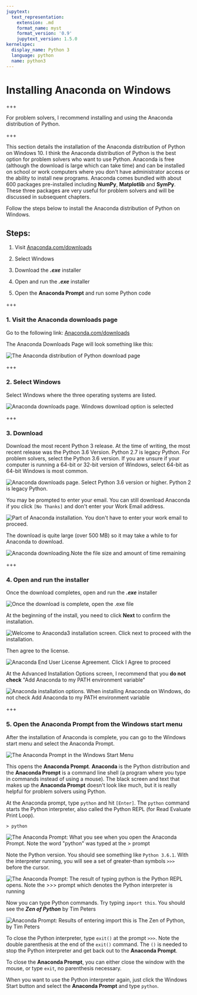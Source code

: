 ```yaml
---
jupytext:
  text_representation:
    extension: .md
    format_name: myst
    format_version: '0.9'
    jupytext_version: 1.5.0
kernelspec:
  display_name: Python 3
  language: python
  name: python3
---
```


# Installing Anaconda on Windows

+++

For problem solvers, I recommend installing and using the Anaconda distribution of Python.

+++

This section details the installation of the Anaconda distribution of Python on Windows 10. I think the Anaconda distribution of Python is the best option for problem solvers who want to use Python. Anaconda is free (although the download is large which can take time) and can be installed on school or work computers where you don't have administrator access or the ability to install new programs. Anaconda comes bundled with about 600 packages pre-installed including **NumPy**, **Matplotlib** and **SymPy**. These three packages are very useful for problem solvers and will be discussed in subsequent chapters.

Follow the steps below to install the Anaconda distribution of Python on Windows.

## Steps:

1. Visit [Anaconda.com/downloads](https://www.anaconda.com/download/)

2. Select Windows

3. Download the **_.exe_** installer

4. Open and run the **_.exe_** installer

5. Open the **Anaconda Prompt** and run some Python code

+++

### 1. Visit the Anaconda downloads page

Go to the following link: [Anaconda.com/downloads](https://www.anaconda.com/download/)

The Anaconda Downloads Page will look something like this:

![The Anaconda distribution of Python download page](images/anaconda_download_page.png)

+++

### 2. Select Windows

Select Windows where the three operating systems are listed.

![Anaconda downloads page. Windows download option is selected](images/anaconda_select_windows.png)

+++

### 3. Download

Download the most recent Python 3 release. At the time of writing, the most recent release was the Python 3.6 Version. Python 2.7 is legacy Python. For problem solvers, select the Python 3.6 version. If you are unsure if your computer is running a 64-bit or 32-bit version of Windows, select 64-bit as 64-bit Windows is most common.

![Anaconda downloads page. Select Python 3.6 version or higher. Python 2 is legacy Python.](images/anaconda_python3_or_python2.png)

You may be prompted to enter your email. You can still download Anaconda if you click ```[No Thanks]``` and don't enter your Work Email address.

![Part of Anaconda installation. You don't have to enter your work email to proceed.](images/anaconda_enter_email.png)

The download is quite large (over 500 MB) so it may take a while to for Anaconda to download.

![Anaconda downloading.Note the file size and amount of time remaining](images/anaconda_downloading.png)

+++

### 4. Open and run the installer

Once the download completes, open and run the **_.exe_** installer

![Once the download is complete, open the .exe file](images/anaconda_run_installer.png)

At the beginning of the install, you need to click **Next** to confirm the installation.

![Welcome to Anaconda3 installation screen. Click next to proceed with the installation.](images/anaconda_installer_click_next.png)

Then agree to the license.

![Anaconda End User License Agreement. Click I Agree to proceed](images/anaconda_agree_to_license.png)

At the Advanced Installation Options screen, I recommend that you **do not check** "Add Anaconda to my PATH environment variable"

![Anaconda installation options. When installing Anaconda on Windows, do not check Add Anaconda to my PATH environment variable](images/anaconda_path2.png)

+++

### 5. Open the Anaconda Prompt from the Windows start menu

After the installation of Anaconda is complete, you can go to the Windows start menu and select the Anaconda Prompt.

![The Anaconda Prompt in the Windows Start Menu](images/anaconda_from_start_menu.png)

This opens the **Anaconda Prompt**. **Anaconda** is the Python distribution and the **Anaconda Prompt** is a command line shell (a program where you type in commands instead of using a mouse). The black screen and text that makes up the **Anaconda Prompt** doesn't look like much, but it is really helpful for problem solvers using Python.

At the Anaconda prompt, type ```python``` and hit ```[Enter]```. The ```python``` command starts the Python interpreter, also called the Python REPL (for Read Evaluate Print Loop).

```text
> python
```

![The Anaconda Prompt: What you see when you open the Anaconda Prompt. Note the word "python" was typed at the > prompt](images/conda_prompt_type_python.png)

Note the Python version. You should see something like ```Python 3.6.1```.  With the interpreter running, you will see a set of greater-than symbols ```>>>``` before the cursor.

![The Anaconda Prompt: The result of typing python is the Python REPL opens. Note the >>> prompt which denotes the Python interpreter is running](images/conda_type_python.png)

Now you can type Python commands. Try typing ```import this```. You should see the **_Zen of Python_** by Tim Peters

![Anaconda Prompt: Results of entering import this is The Zen of Python, by Tim Peters](images/conda_import_this_output.png)

To close the Python interpreter, type ```exit()``` at the prompt ```>>>```.  Note the double parenthesis at the end of the ```exit()``` command. The ```()``` is needed to stop the Python interpreter and get back out to the **Anaconda Prompt**.

To close the **Anaconda Prompt**, you can either close the window with the mouse, or type ```exit```, no parenthesis necessary.

When you want to use the Python interpreter again, just click the Windows Start button and select the **Anaconda Prompt** and type ```python```.

```{code-cell} ipython3

```
